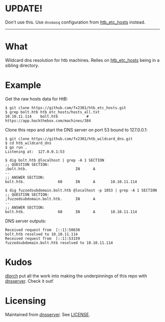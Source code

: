 # UPDATE!

Don't use this. Use `dnsmasq` configuration from [htb_etc_hosts](https://github.com/fx2301/htb_etc_hosts) instead.

---

# What

Wildcard dns resolution for htb machines. Relies on [htb_etc_hosts](https://github.com/fx2301/htb_etc_hosts) being in a sibling directory.

# Example

Get the raw hosts data for HtB:
```
$ git clone https://github.com/fx2301/htb_etc_hosts.git
$ grep bolt.htb htb_etc_hosts/hosts_all.txt
10.10.11.114    bolt.htb             # https://app.hackthebox.com/machines/384
```

Clone this repo and start the DNS server on port 53 bound to 127.0.0.1:
```
$ git clone https://github.com/fx2301/htb_wildcard_dns.git
$ cd htb_wildcard_dns
$ go run .
Listening at:  127.0.0.1:53
```

```
$ dig bolt.htb @localhost | grep -A 1 SECTION
;; QUESTION SECTION:
;bolt.htb.                      IN      A
--
;; ANSWER SECTION:
bolt.htb.               60      IN      A       10.10.11.114

$ dig fuzzedsubdomain.bolt.htb @localhost -p 1053 | grep -A 1 SECTION
;; QUESTION SECTION:
;fuzzedsubdomain.bolt.htb.      IN      A
--
;; ANSWER SECTION:
bolt.htb.               60      IN      A       10.10.11.114
```

DNS server outputs:
```
Received request from  [::1]:50630
bolt.htb resolved to 10.10.11.114
Received request from  [::1]:53159
fuzzedsubdomain.bolt.htb resolved to 10.10.11.114
```

# Kudos

[dlorch](https://github.com/dlorch) put all the work into making the underpinnings of this repo with [dnsserver](https://github.com/dlorch/dnsserver). Check it out!

# Licensing

Maintained from [dnsserver](https://github.com/dlorch/dnsserver). See [LICENSE](https://github.com/fx2301/htb_wildcard_dns/blob/master/LICENSE).
